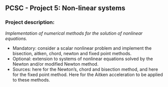 ## PCSC - Project 5: Non-linear systems

### Project description:
_Implementation of numerical methods for the solution of nonlinear
equations._  
* Mandatory: consider a scalar nonlinear problem and implement the
bisection, aitken, chord, newton and fixed point methods.
* Optional: extension to systems of nonlinear equations solved by the
Newton and/or modified Newton method.
* Sources: here for the Newton’s, chord and bisection method, and here for
the fixed point method. Here for the Aitken acceleration to be applied to
these methods.
